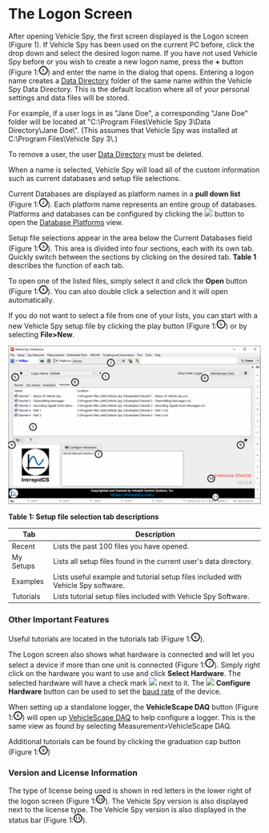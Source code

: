 # The Logon Screen

After opening Vehicle Spy, the first screen displayed is the Logon screen (Figure 1). If Vehicle Spy has been used on the current PC before, click the drop down and select the desired logon name. If you have not used Vehicle Spy before or you wish to create a new logon name, press the **+** button (Figure 1:<img src="../../.gitbook/assets/circlemarkers/1.png" width="18" height="18">) and enter the name in the dialog that opens. Entering a logon name creates a [Data Directory](../../basic-operation-of-vehicle-spy/data-directory.md) folder of the same name within the Vehicle Spy Data Directory. This is the default location where all of your personal settings and data files will be stored.

For example, if a user logs in as "Jane Doe", a corresponding "Jane Doe" folder will be located at "C:\Program Files\Vehicle Spy 3\Data Directory\Jane Doe\\". (This assumes that Vehicle Spy was installed at C:\Program Files\Vehicle Spy 3\\.)

To remove a user, the user [Data Directory](../../basic-operation-of-vehicle-spy/data-directory.md) must be deleted.

When a name is selected, Vehicle Spy will load all of the custom information such as current databases and setup file selections.

Current Databases are displayed as platform names in a **pull down list** (Figure 1:<img src="../../.gitbook/assets/circlemarkers/2.png" width="18" height="18">). Each platform name represents an entire group of databases. Platforms and databases can be configured by clicking the ![](https://cdn.intrepidcs.net/support/VehicleSpy/assets/DatabaseIcon.gif) button to open the [Database Platforms](../../main-menu-setup/network-databases.md) view.

Setup file selections appear in the area below the Current Databases field (Figure 1:<img src="../../.gitbook/assets/circlemarkers/3.png" width="18" height="18">). This area is divided into four sections, each with its own tab. Quickly switch between the sections by clicking on the desired tab. **Table 1** describes the function of each tab.

To open one of the listed files, simply select it and click the **Open** button (Figure 1:<img src="../../.gitbook/assets/circlemarkers/4.png" width="18" height="18">). You can also double click a selection and it will open automatically.

If you do not want to select a file from one of your lists, you can start with a new Vehicle Spy setup file by clicking the play button (Figure 1:<img src="../../.gitbook/assets/circlemarkers/5.png" width="18" height="18">) or by selecting **File>New**.

![Figure 1: The Logon screen lets you customize Vehicle Spy and quickly find setup files](../../.gitbook/assets/spylogon.gif)

**Table 1: Setup file selection tab descriptions**

| Tab       | Description                                                                       |
| --------- | --------------------------------------------------------------------------------- |
| Recent    | Lists the past 100 files you have opened.                                         |
| My Setups | Lists all setup files found in the current user's data directory.                 |
| Examples  | Lists useful example and tutorial setup files included with Vehicle Spy software. |
| Tutorials | Lists tutorial setup files included with Vehicle Spy Software.                    |

### Other Important Features

Useful tutorials are located in the tutorials tab (Figure 1:<img src="../../.gitbook/assets/circlemarkers/6.png" width="18" height="18">).

The Logon screen also shows what hardware is connected and will let you select a device if more than one unit is connected (Figure 1:<img src="../../.gitbook/assets/circlemarkers/7.png" width="18" height="18">). Simply right click on the hardware you want to use and click **Select Hardware**. The selected hardware will have a check mark ![](https://cdn.intrepidcs.net/support/VehicleSpy/assets/chkFilter.gif) next to it. The ![](https://cdn.intrepidcs.net/support/VehicleSpy/assets/ConfigureHWIcon.gif) **Configure Hardware** button can be used to set the [baud rate](../../main-menu-spy-networks/networks/setup-a-network.md) of the device.

When setting up a standalone logger, the **VehicleScape DAQ** button (Figure 1:<img src="../../.gitbook/assets/circlemarkers/8.png" width="18" height="18">) will open up [VehicleScape DAQ](../../main-menu-measurement/vehiclescape-daq/) to help configure a logger. This is the same view as found by selecting Measurement>VehicleScape DAQ.

Additional tutorials can be found by clicking the graduation cap button (Figure 1:<img src="../../.gitbook/assets/circlemarkers/9.png" width="18" height="18">)

### Version and License Information

The type of license being used is shown in red letters in the lower right of the logon screen (Figure 1:<img src="../../.gitbook/assets/circlemarkers/10.png" width="18" height="18">).  The Vehicle Spy version is also displayed next to the license type.  The Vehicle Spy version is also displayed in the status bar (Figure 1:<img src="../../.gitbook/assets/circlemarkers/11.png" width="18" height="18">).
